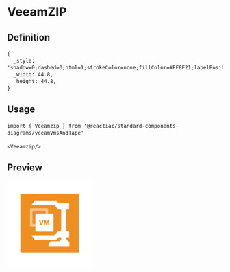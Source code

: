 # VeeamZIP

## Definition

```
{
  _style: 'shadow=0;dashed=0;html=1;strokeColor=none;fillColor=#EF8F21;labelPosition=center;verticalLabelPosition=bottom;verticalAlign=top;align=center;outlineConnect=0;shape=mxgraph.veeam.2d.veeamzip;',
  _width: 44.8,
  _height: 44.8,
}
```

## Usage

```
import { Veeamzip } from '@reactiac/standard-components-diagrams/veeamVmsAndTape'

<Veeamzip/>
```

## Preview

<img src="./veeamzip.png" width="200"/>
